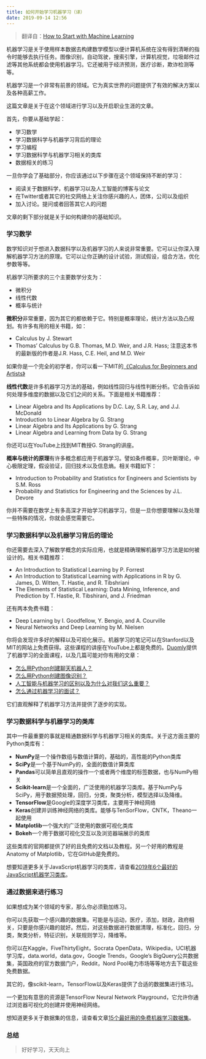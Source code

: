 ```yaml
---
title: 如何开始学习机器学习（译）
date: 2019-09-14 12:56
---
```


> 翻译自：[How to Start with Machine Learning](https://www.blog.duomly.com/how-to-start-with-machine-learning/)



机器学习是关于使用样本数据去构建数学模型以便计算机系统在没有得到清晰的指令时能够去执行任务。图像识别，自动驾驶，搜索引擎，计算机视觉，垃圾邮件过滤等其他系统都会使用机器学习。它还被用于经济预测，医疗诊断，欺诈检测等等。

机器学习是一个非常有前景的领域。它为真实世界的问题提供了有效的解决方案以及各种高薪工作。

这篇文章是关于在这个领域进行学习以及开启职业生涯的文章。

首先，你要从基础学起：

- 学习数学
- 学习数据科学与机器学习背后的理论
- 学习编程
- 学习数据科学与机器学习相关的类库
- 数据相关的练习

一旦你学会了基础部分，你应该通过以下步骤在这个领域保持不断的学习：

- 阅读关于数据科学，机器学习以及人工智能的博客与论文
- 在Twitter或者其它的社交网络上关注你感兴趣的人，团体，公司以及组织
- 加入讨论。提问或者回答其它人的问题

文章的剩下部分就是关于如何构建你的基础知识。

### **学习数学**

数学知识对于想进入数据科学以及机器学习的人来说非常重要。它可以让你深入理解机器学习方法的原理。它可以让你正确的设计试验，测试假设，组合方法，优化参数等等。

机器学习所要求的三个主要数学分支为：

- 微积分
- 线性代数
- 概率与统计

**微积分**非常重要，因为其它的都依赖于它。特别是概率理论，统计方法以及凸规划。有许多有用的相关书籍，如：

- Calculus by J. Stewart
- Thomas’ Calculus by G.B. Thomas, M.D. Weir, and J.R. Hass; 注意这本书的最新版的作者是J.R. Hass, C.E. Heil, and M.D. Weir

如果你是一个完全的初学者，你可以看一下MIT的[《Calculus for Beginners and Artists》](http://www-math.mit.edu/~djk/calculus_beginners/)

**线性代数**是许多机器学习方法的基础，例如线性回归与线性判断分析。它会告诉如何处理多维度的数据以及它们之间的关系。下面是相关书籍推荐：

- Linear Algebra and Its Applications by D.C. Lay, S.R. Lay, and J.J. McDonald
- Introduction to Linear Algebra by G. Strang
- Linear Algebra and Its Applications by G. Strang
- Linear Algebra and Learning from Data by G. Strang

你还可以在YouTube上找到MIT教授G. Strang的讲座。

**概率与统计的原理**有许多概念都应用于机器学习。譬如条件概率，贝叶斯理论，中心极限定理，假设验证，回归技术以及信息熵。相关书籍如下：

- Introduction to Probability and Statistics for Engineers and Scientists by S.M. Ross
- Probability and Statistics for Engineering and the Sciences by J.L. Devore

你并不需要在数学上有多高深才开始学习机器学习，但是一旦你想要理解以及处理一些特殊的情况，你就会感觉需要它。

### **学习数据科学以及机器学习背后的理论**

你还需要去深入了解数学概念的实际应用，也就是精确理解机器学习方法是如何被设计的。相关书籍推荐：

- An Introduction to Statistical Learning by P. Forrest
- An Introduction to Statistical Learning with Applications in R by G. James, D. Witten, T. Hastie, and R. Tibshriani
- The Elements of Statistical Learning: Data Mining, Inference, and Prediction by T. Hastie, R. Tibshirani, and J. Friedman

还有两本免费书籍：

- Deep Learning by I. Goodfellow, Y. Bengio, and A. Courville
- Neural Networks and Deep Learning by M. Nielsen

你将会发现许多好的解释以及可视化展示。机器学习的笔记可以在Stanford以及MIT的网站上免费获得。这些课程的讲座在YouTube上都是免费的。[Duomly](https://www.duomly.com/register)提供了机器学习的全面课程，以及几篇可能对你有用的文章：

- [怎么用Python创建聊天机器人？](https://www.blog.duomly.com/how-to-create-an-intelligent-chatbot-in-python/)
- [怎么用Python创建图像识别？](https://www.blog.duomly.com/how-to-create-image-recognition-with-python/)
- [人工智能与机器学习的区别以及为什么对我们这么重要？](https://www.blog.duomly.com/differences-between-artificial-intelligence-and-machine-learning-and-why-its-important-for-us/)
- [怎么通过机器学习的面试？](https://www.blog.duomly.com/how-to-pass-machine-learning-interview/)

它们直观解释了机器学习方法并提供了逐步的实现。

### **学习数据科学与机器学习的类库**

其中一件最重要的事就是精通数据科学与机器学习相关的类库。关于这方面主要的Python类库有：

- **NumPy**是一个操作数组与数值计算的，基础的，高性能的Python类库
- **SciPy**是一个基于NumPy的，全面的数值计算类库
- **Pandas**可以简单且直观的操作一个或者两个维度的标签数据，也与NumPy相关
- **Scikit-learn**是一个全面的，广泛使用的机器学习类库。基于NumPy与SciPy，用于数据预处理，回归，分类，聚类分析，模型选择以及降维。
- **TensorFlow**是Google的深度学习类库，主要用于神经网络
- **Keras**创建并训练神经网络的类库。能够与TenSorFlow，CNTK，Theano一起使用
- **Matplotlib**一个强大的广泛使用的数据可视化类库
- **Bokeh**一个用于数据可视化交互以及浏览器端展示的类库

这些类库的官网都提供了好的且免费的文档以及教程。另一个好用的教程是Anatomy of Matplotlib，它在GitHub是免费的。

想要知道更多关于JavaScript机器学习的类库，请查看[2019年6个最好的JavaScript机器学习类库](https://www.blog.duomly.com/6-top-machine-learning-libraries-for-javascript-in-2019/)。

### **通过数据来进行练习**

如果想成为某个领域的专家，那么你必须勤加练习。

你可以先获取一个感兴趣的数据集。可能是与运动，医疗，添加，财政，政府相关，只要是你感兴趣的就好。然后，对这些数据进行数据清理，标准化，回归，分类，聚类分析，特征识别，关联规则学习，降维等。

你可以在Kaggle，FiveThirtyEight，Socrata OpenData，Wikipedia，UCI机器学习库，data.world，data.gov，Google Trends，Google’s BigQuery公共数据集，英国政府的官方数据门户，Reddit，Nord Pool电力市场等等地方去下载这些免费数据。

其它的，像scikit-learn，TensorFlow以及Keras提供了合适的数据集进行练习。

一个更加有意思的资源是TensorFlow Neural Network Playground，它允许你通过浏览器可视化的创建并使用神经网络。

想知道更多关于数据集的信息，请查看文章[15个最好用的免费机器学习数据集](https://www.blog.duomly.com/15-best-machine-learning-datasets-for-free/)。

### **总结**

> 好好学习，天天向上



